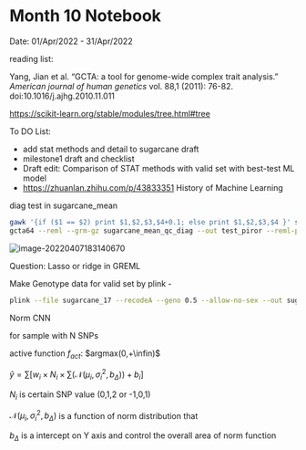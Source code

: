Month 10 Notebook
====

Date: 01/Apr/2022 - 31/Apr/2022

reading list:

Yang, Jian et al. “GCTA: a tool for genome-wide complex trait analysis.” *American journal of human genetics* vol. 88,1 (2011): 76-82. doi:10.1016/j.ajhg.2010.11.011

https://scikit-learn.org/stable/modules/tree.html#tree

To DO List:

+ add stat methods and detail to sugarcane draft
+ milestone1 draft and checklist  
+ Draft edit: Comparison of STAT methods with valid set with best-test ML model 
+ https://zhuanlan.zhihu.com/p/43833351 History of Machine Learning



diag test in sugarcane_mean 

```bash
gawk '{if ($1 == $2) print $1,$2,$3,$4+0.1; else print $1,$2,$3,$4 }' sugarcane_mean_qc.grm | gzip > sugarcane_mean_qc_diag.grm.gz && \
gcta64 --reml --grm-gz sugarcane_mean_qc_diag --out test_piror --reml-pred-rand --pheno sugarcane_mean.phen --mpheno 3 --reml-alg 0 --reml-est-fix 
```



![image-20220407183140670](C:\Users\pc\AppData\Roaming\Typora\typora-user-images\image-20220407183140670.png)



Question: Lasso or ridge in GREML



Make Genotype data for valid set by plink - 

```bash
plink --file sugarcane_17 --recodeA --geno 0.5 --allow-no-sex --out sugarcane_17_a --thread-num 4
```



Norm CNN

for sample with N SNPs

active function $f_{act}$: $argmax(0,+\infin)$ 

$\hat{y} = \sum[w_i \times N_i \times \sum(\mathcal{N}(\mu_i ,\sigma^2_i,b_\Delta) )+b_i]$  

$N_i$ is certain SNP value (0,1,2 or -1,0,1) 

$\mathcal{N}(\mu_i ,\sigma^2_i,b_\Delta)$ is a function of norm distribution that 

$b_\Delta$ is a intercept on Y axis and control the overall area of norm function

